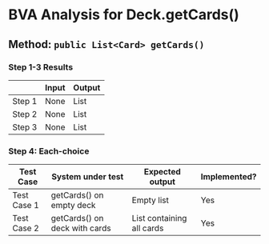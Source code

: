 # BVA Analysis for Deck.getCards()

## Method: `public List<Card> getCards()`

### Step 1-3 Results

|        | Input | Output     |
|--------|-------|------------|
| Step 1 | None  | List<Card> |
| Step 2 | None  | List<Card> |
| Step 3 | None  | List<Card> |

### Step 4: Each-choice

| Test Case   | System under test             | Expected output           | Implemented? |
|-------------|-------------------------------|---------------------------|--------------|
| Test Case 1 | getCards() on empty deck      | Empty list                | Yes          |
| Test Case 2 | getCards() on deck with cards | List containing all cards | Yes          | 